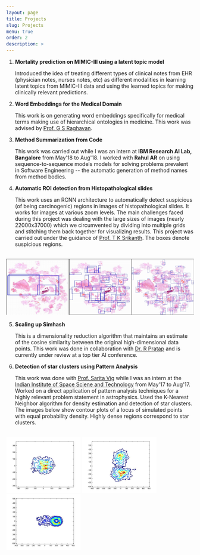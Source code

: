 ```yaml
---
layout: page
title: Projects
slug: Projects
menu: true
order: 2
description: >
---
```


1. **Mortality prediction on MIMIC-III using a latent topic model**  

   Introduced the idea of treating different types of clinical notes from EHR (physician notes, nurses notes, etc) as different modalities in learning latent topics from MIMIC-III data and using the learned topics for making clinically relevant predictions.

2. **Word Embeddings for the Medical Domain**

     This work is on generating word embeddings specifically for medical terms making use of hierarchical ontologies in
medicine. This work was advised by [Prof. G S Raghavan](https://www.iiitb.ac.in/faculty_page.php?name=gsrinivasaraghavan). 

3. **Method Summarization from Code**

     This work was carried out while I was an intern at **IBM Research AI Lab, Bangalore** from May'18 to Aug'18. I worked with **Rahul AR** on using sequence-to-sequence models models for solving problems prevalent in Software Engineering -- the automatic generation of method names from method bodies.

4. **Automatic ROI detection from Histopathological slides**

     This work uses an RCNN architecture to automatically detect suspicious (of being carcinogenic) regions in images of histopathological slides. It works for images at various zoom levels. The main challenges faced during this project was dealing with the large sizes of images (nearly 22000x37000) which we circumvented by dividing into multiple grids and stitching them back together for visualizing results. This project was carried out under the guidance of [Prof. T  K Srikanth](https://www.iiitb.ac.in/faculty_page.php?name=tksrikanth). The boxes denote suspicious regions.
<br>
<img src="/assets/img/roi-det.png" height="150" width="600">

5. **Scaling up Simhash**

     This is a dimensionality reduction algorithm that maintains an estimate of the cosine similarity between the original high-dimensional data points. This work was done in collaboration with [Dr. R Pratap](https://sites.google.com/site/prataprameshwaryadav/) and is currently under review at a top tier AI conference.


6. **Detection of star clusters using Pattern Analysis**

     This work was done with [Prof. Sarita Vig](https://www.iist.ac.in/ess/sarita) while I was an intern at the [Indian Institute of Space Sciene and Technology](https://www.iist.ac.in/) from May'17 to Aug'17. Worked on a direct application of pattern analysis techniques for a highly relevant problem statement in astrophysics. Used the K-Nearest Neighbor algorithm for density estimation and detection of star clusters. The images below show contour plots of a locus of simulated points with equal probability density. Highly dense regions correspond to star clusters.
<br>
<img src="/assets/img/iist.jpg" height="150" width="200"> <img src="/assets/img/iist2.jpg" height="150" width="200"> <img src="/assets/img/iist3.jpg" height="150" width="200">
